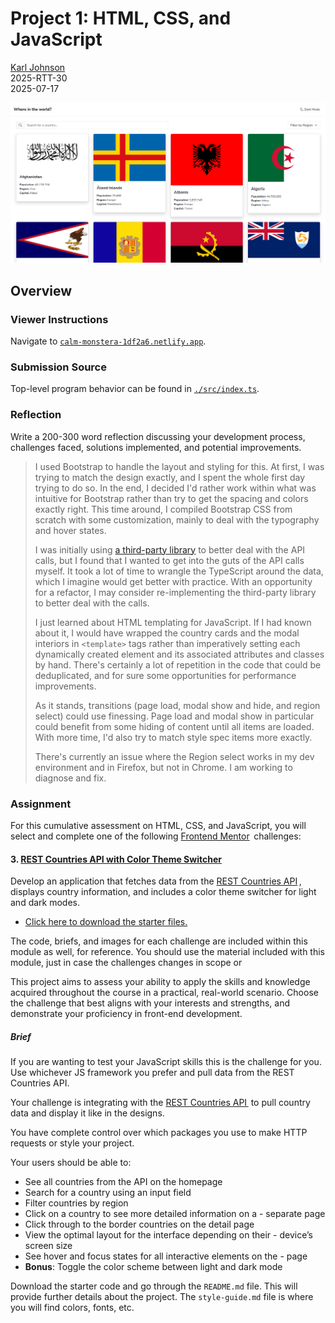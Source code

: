 # Project 1: HTML, CSS, and JavaScript

[Karl Johnson](https://github.com/hirekarl)  
2025-RTT-30  
<time datetime="2025-07-17">2025-07-17</time>  

![Preview of Karl Johnson's submission for Project 1, showing country cards for Afghanistan, Åland Islands, Albania, and Algeria.](./images/preview.png)

## Overview
### Viewer Instructions
Navigate to [`calm-monstera-1df2a6.netlify.app`](https://calm-monstera-1df2a6.netlify.app/).

### Submission Source
Top-level program behavior can be found in [`./src/index.ts`](./src/index.ts).

### Reflection
Write a 200-300 word reflection discussing your development process, challenges faced, solutions implemented, and potential improvements.
> I used Bootstrap to handle the layout and styling for this. At first, I was trying to match the design exactly, and I spent the whole first day trying to do so. In the end, I decided I'd rather work within what was intuitive for Bootstrap rather than try to get the spacing and colors exactly right. This time around, I compiled Bootstrap CSS from scratch with some customization, mainly to deal with the typography and hover states.
>
> I was initially using [a third-party library](https://www.npmjs.com/package/@yusifaliyevpro/countries) to better deal with the API calls, but I found that I wanted to get into the guts of the API calls myself. It took a lot of time to wrangle the TypeScript around the data, which I imagine would get better with practice. With an opportunity for a refactor, I may consider re-implementing the third-party library to better deal with the calls.
>
> I just learned about HTML templating for JavaScript. If I had known about it, I would have wrapped the country cards and the modal interiors in `<template>` tags rather than imperatively setting each dynamically created element and its associated attributes and classes by hand. There's certainly a lot of repetition in the code that could be deduplicated, and for sure some opportunities for performance improvements.
>
> As it stands, transitions (page load, modal show and hide, and region select) could use finessing. Page load and modal show in particular could benefit from some hiding of content until all items are loaded. With more time, I'd also try to match style spec items more exactly.
>
> There's currently an issue where the Region select works in my dev environment and in Firefox, but not in Chrome. I am working to diagnose and fix.

### Assignment

For this cumulative assessment on HTML, CSS, and JavaScript, you will select and complete one of the following [Frontend Mentor](]https://www.frontendmentor.io/)  challenges:


#### 3. [**REST Countries API with Color Theme Switcher**](https://www.frontendmentor.io/challenges/rest-countries-api-with-color-theme-switcher-5cacc469fec04111f7b848ca)
Develop an application that fetches data from the [REST Countries API](https://restcountries.com/) , displays country information, and includes a color theme switcher for light and dark modes.
- [Click here to download the starter files.](https://ps-lms.vercel.app/curriculum-assets/414/rest-countries-api-with-color-theme-switcher-master.zip)

The code, briefs, and images for each challenge are included within this module as well, for reference. You should use the material included with this module, just in case the challenges changes in scope or

This project aims to assess your ability to apply the skills and knowledge acquired throughout the course in a practical, real-world scenario. Choose the challenge that best aligns with your interests and strengths, and demonstrate your proficiency in front-end development.

##### Brief
If you are wanting to test your JavaScript skills this is the challenge for you. Use whichever JS framework you prefer and pull data from the REST Countries API.

Your challenge is integrating with the [REST Countries API ](https://restcountries.com/) to pull country data and display it like in the designs.

You have complete control over which packages you use to make HTTP requests or style your project.

Your users should be able to:
- See all countries from the API on the homepage
- Search for a country using an input field
- Filter countries by region
- Click on a country to see more detailed information on a - separate page
- Click through to the border countries on the detail page
- View the optimal layout for the interface depending on their - device’s screen size
- See hover and focus states for all interactive elements on the - page
- **Bonus**: Toggle the color scheme between light and dark mode

Download the starter code and go through the `README.md` file. This will provide further details about the project. The `style-guide.md` file is where you will find colors, fonts, etc.